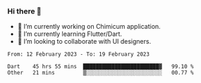 ### Hi there 👋

<!--
**devcat37/devcat37** is a ✨ _special_ ✨ repository because its `README.md` (this file) appears on your GitHub profile.-->


- 🔭 I’m currently working on Chimicum application.
- 🌱 I’m currently learning Flutter/Dart.
- 👯 I’m looking to collaborate with UI designers.
<!-- - 🤔 I’m looking for help with ... -->

<!--START_SECTION:waka-->

```text
From: 12 February 2023 - To: 19 February 2023

Dart    45 hrs 55 mins  ████████████████████████▓   99.10 %
Other   21 mins         ▒░░░░░░░░░░░░░░░░░░░░░░░░   00.77 %
```

<!--END_SECTION:waka-->
